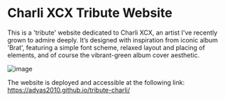 # Charli XCX Tribute Website

This is a 'tribute' website dedicated to Charli XCX, an artist I've recently grown to admire deeply. 
It’s designed with inspiration from iconic album 'Brat', featuring a simple font scheme, relaxed layout and placing of elements, and of course the vibrant-green album cover aesthetic.

![image](https://github.com/user-attachments/assets/af56514c-a970-4dbc-b7d2-163c56b15443)

The website is deployed and accessible at the following link: 
https://adyas2010.github.io/tribute-charli/ 
